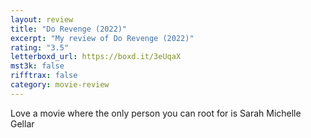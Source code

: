 ```yaml
---
layout: review
title: "Do Revenge (2022)"
excerpt: "My review of Do Revenge (2022)"
rating: "3.5"
letterboxd_url: https://boxd.it/3eUqaX
mst3k: false
rifftrax: false
category: movie-review
---
```


Love a movie where the only person you can root for is Sarah Michelle Gellar
